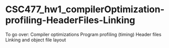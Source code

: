# CSC477_hw1_compilerOptimization-profiling-HeaderFiles-Linking
To go over: Compiler optimizations Program profiling (timing) Header files Linking and object file layout
